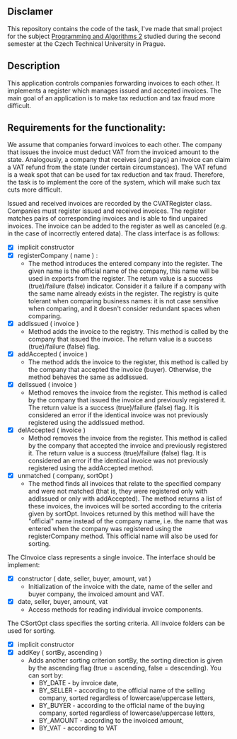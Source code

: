 ## Disclamer
This repository contains the code of the task, I've made that small project for the subject [Programming and Algorithms 2](https://courses.fit.cvut.cz/BI-PA2/) studied during the second semester at the Czech Technical University in Prague.

## Description
This application controls companies forwarding invoices to each other. It implements a register which manages issued and accepted invoices. The main goal of an application is to make tax reduction and tax fraud more difficult.

## Requirements for the functionality:
We assume that companies forward invoices to each other. The company that issues the invoice must deduct VAT from the invoiced amount to the state. Analogously, a company that receives (and pays) an invoice can claim a VAT refund from the state (under certain circumstances). The VAT refund is a weak spot that can be used for tax reduction and tax fraud. Therefore, the task is to implement the core of the system, which will make such tax cuts more difficult.

Issued and received invoices are recorded by the CVATRegister class. Companies must register issued and received invoices. The register matches pairs of corresponding invoices and is able to find unpaired invoices. The invoice can be added to the register as well as canceled (e.g. in the case of incorrectly entered data). The class interface is as follows:

- [X] implicit constructor
- [X] registerCompany ( name ) :
    - The method introduces the entered company into the register. The given name is the official name of the company, this name will be used in exports from the register. The return value is a success (true)/failure (false) indicator. Consider it a failure if a company with the same name already exists in the register. The registry is quite tolerant when comparing business names: it is not case sensitive when comparing, and it doesn't consider redundant spaces when comparing.
- [X] addIssued ( invoice )
    - Method adds the invoice to the registry. This method is called by the company that issued the invoice. The return value is a success (true)/failure (false) flag. 
- [X] addAccepted ( invoice )
    - The method adds the invoice to the register, this method is called by the company that accepted the invoice (buyer). Otherwise, the method behaves the same as addIssued.
- [X] delIssued ( invoice )
    - Method removes the invoice from the register. This method is called by the company that issued the invoice and previously registered it. The return value is a success (true)/failure (false) flag. It is considered an error if the identical invoice was not previously registered using the addIssued method.
- [X] delAccepted ( invoice )
    - Method removes the invoice from the register. This method is called by the company that accepted the invoice and previously registered it. The return value is a success (true)/failure (false) flag. It is considered an error if the identical invoice was not previously registered using the addAccepted method.
- [X] unmatched ( company, sortOpt )
    - The method finds all invoices that relate to the specified company and were not matched (that is, they were registered only with addIssued or only with addAccepted). The method returns a list of these invoices, the invoices will be sorted according to the criteria given by sortOpt. Invoices returned by this method will have the "official" name instead of the company name, i.e. the name that was entered when the company was registered using the registerCompany method. This official name will also be used for sorting.

The CInvoice class represents a single invoice. The interface should be implement:

- [X] constructor ( date, seller, buyer, amount, vat )
    - Initialization of the invoice with the date, name of the seller and buyer company, the invoiced amount and VAT.
- [X] date, seller, buyer, amount, vat
    - Access methods for reading individual invoice components.

The CSortOpt class specifies the sorting criteria. All invoice folders can be used for sorting. 

- [X] implicit constructor
- [X] addKey ( sortBy, ascending )
    - Adds another sorting criterion sortBy, the sorting direction is given by the ascending flag (true = ascending, false = descending). You can sort by:
        - BY_DATE - by invoice date,
        - BY_SELLER - according to the official name of the selling company, sorted regardless of lowercase/uppercase letters,
        - BY_BUYER - according to the official name of the buying company, sorted regardless of lowercase/uppercase letters,
        - BY_AMOUNT - according to the invoiced amount,
        - BY_VAT - according to VAT
